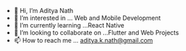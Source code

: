 - 👋 Hi, I’m Aditya Nath
- 👀 I’m interested in ... Web and Mobile Development
- 🌱 I’m currently learning ...React Native
- 💞️ I’m looking to collaborate on ...Flutter and Web Projects
- 📫 How to reach me ... aditya.k.nath@gmail.com

<!---
kronosking007/kronosking007 is a ✨ special ✨ repository because its `README.md` (this file) appears on your GitHub profile.
You can click the Preview link to take a look at your changes.
--->
